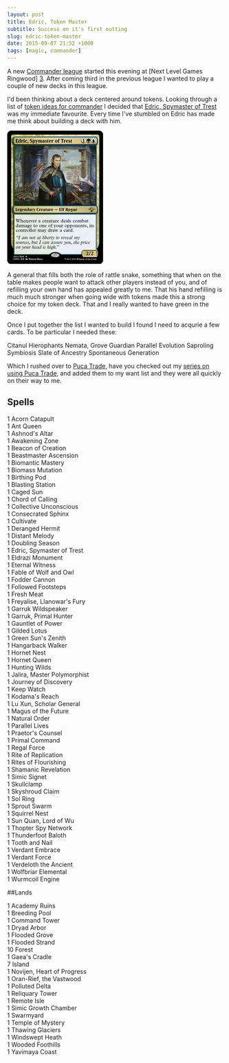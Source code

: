 ```yaml
---
layout: post
title: Edric, Token Master
subtitle: Success on it's first outting                                           
slug: edric-token-master
date: 2015-09-07 21:52 +1000
tags: [magic, commander]
---
```


A new [Commander league][2] started this evening at [Next Level Games Ringwood]
[3]. After coming third in the previous league I wanted to play a couple of new
decks in this league.

I'd been thinking about a deck centered around tokens. Looking through a list
of [token ideas for commander][4] I decided that [Edric, Spymaster of Trest][5] 
was my immediate favourite. Every time I've stumbled on Edric has made me think
about building a deck with him.

[![Edric, Spymaster of Trest Image][6]][5]

A general that fills both the role of rattle snake, something that when on the 
table makes people want to attack other players instead of you, and of refilling 
your own hand has appealed greatly to me. That his hand refilling is much much 
stronger when going wide with tokens made this a strong choice for my token 
deck. That and I really wanted to have green in the deck.

Once I put together the list I wanted to build I found I need to acqurie a few 
cards. To be particular I needed these:

Citanul Hierophants
Nemata, Grove Guardian
Parallel Evolution
Saproling Symbiosis
Slate of Ancestry
Spontaneous Generation

Which I rushed over to [Puca Trade][7], have you checked out my [series on 
using Puca Trade][8], and added them to my want list and they were all quickly
on their way to me.

## Spells

1 Acorn Catapult  
1 Ant Queen  
1 Ashnod's Altar  
1 Awakening Zone  
1 Beacon of Creation  
1 Beastmaster Ascension  
1 Biomantic Mastery  
1 Biomass Mutation  
1 Birthing Pod  
1 Blasting Station  
1 Caged Sun  
1 Chord of Calling  
1 Collective Unconscious  
1 Consecrated Sphinx  
1 Cultivate  
1 Deranged Hermit  
1 Distant Melody  
1 Doubling Season  
1 Edric, Spymaster of Trest  
1 Eldrazi Monument  
1 Eternal Witness  
1 Fable of Wolf and Owl  
1 Fodder Cannon  
1 Followed Footsteps  
1 Fresh Meat  
1 Freyalise, Llanowar's Fury  
1 Garruk Wildspeaker  
1 Garruk, Primal Hunter  
1 Gauntlet of Power  
1 Gilded Lotus  
1 Green Sun's Zenith  
1 Hangarback Walker  
1 Hornet Nest  
1 Hornet Queen  
1 Hunting Wilds  
1 Jalira, Master Polymorphist  
1 Journey of Discovery  
1 Keep Watch  
1 Kodama's Reach  
1 Lu Xun, Scholar General  
1 Magus of the Future  
1 Natural Order  
1 Parallel Lives  
1 Praetor's Counsel  
1 Primal Command  
1 Regal Force  
1 Rite of Replication  
1 Rites of Flourishing  
1 Shamanic Revelation  
1 Simic Signet  
1 Skullclamp  
1 Skyshroud Claim  
1 Sol Ring  
1 Sprout Swarm  
1 Squirrel Nest  
1 Sun Quan, Lord of Wu  
1 Thopter Spy Network  
1 Thunderfoot Baloth  
1 Tooth and Nail  
1 Verdant Embrace  
1 Verdant Force  
1 Verdeloth the Ancient  
1 Wolfbriar Elemental  
1 Wurmcoil Engine  

##Lands

1 Academy Ruins  
1 Breeding Pool  
1 Command Tower  
1 Dryad Arbor  
1 Flooded Grove  
1 Flooded Strand  
10 Forest  
1 Gaea's Cradle  
7 Island  
1 Novijen, Heart of Progress  
1 Oran-Rief, the Vastwood  
1 Polluted Delta  
1 Reliquary Tower  
1 Remote Isle  
1 Simic Growth Chamber  
1 Swarmyard  
1 Temple of Mystery  
1 Thawing Glaciers  
1 Windswept Heath  
1 Wooded Foothills  
1 Yavimaya Coast  

[1]: http://deckbox.org/sets/1198982
[2]: https://www.facebook.com/events/1622550071339101/
[3]: http://www.nextlevelgames.com.au/ringwood/
[4]: http://www.mtgsalvation.com/forums/the-game/commander-edh/203244-everything-token
[5]: http://gatherer.wizards.com/Pages/Card/Details.aspx?multiverseid=382920
[6]: /img/edric.jpg
[7]: https://pucatrade.com/invite/gift/65746
[8]: /blog/tag/puca/

